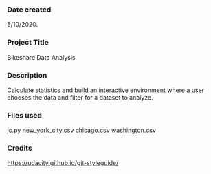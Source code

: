 ### Date created
5/10/2020.

### Project Title
Bikeshare Data Analysis 

### Description
Calculate statistics and build an interactive environment where a user chooses the data and filter for a dataset to analyze.

### Files used
jc.py
new_york_city.csv
chicago.csv
washington.csv

### Credits
https://udacity.github.io/git-styleguide/
